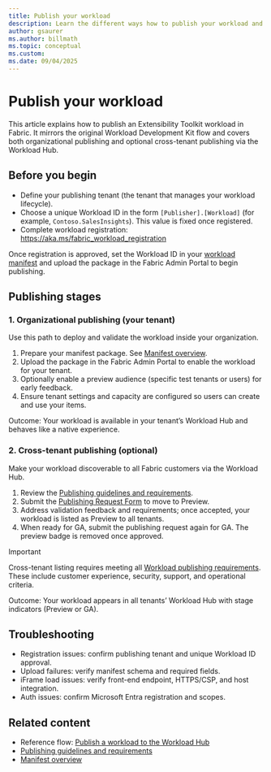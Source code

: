 ```yaml
---
title: Publish your workload
description: Learn the different ways how to publish your workload and make it available in Fabric
author: gsaurer
ms.author: billmath
ms.topic: conceptual
ms.custom:
ms.date: 09/04/2025
---
```


# Publish your workload

This article explains how to publish an Extensibility Toolkit workload in Fabric. It mirrors the original Workload Development Kit flow and covers both organizational publishing and optional cross-tenant publishing via the Workload Hub.

## Before you begin

- Define your publishing tenant (the tenant that manages your workload lifecycle).
- Choose a unique Workload ID in the form `[Publisher].[Workload]` (for example, `Contoso.SalesInsights`). This value is fixed once registered.
- Complete workload registration: https://aka.ms/fabric_workload_registration

Once registration is approved, set the Workload ID in your [workload manifest](manifest-workload.md) and upload the package in the Fabric Admin Portal to begin publishing.

## Publishing stages

### 1. Organizational publishing (your tenant)

Use this path to deploy and validate the workload inside your organization.

1. Prepare your manifest package. See [Manifest overview](manifest-overview.md).
2. Upload the package in the Fabric Admin Portal to enable the workload for your tenant.
3. Optionally enable a preview audience (specific test tenants or users) for early feedback.
4. Ensure tenant settings and capacity are configured so users can create and use your items.

Outcome: Your workload is available in your tenant’s Workload Hub and behaves like a native experience.

### 2. Cross-tenant publishing (optional)

Make your workload discoverable to all Fabric customers via the Workload Hub.

1. Review the [Publishing guidelines and requirements](../workload-development-kit/publish-workload-requirements.md).
2. Submit the [Publishing Request Form](https://aka.ms/fabric_workload_publishing) to move to Preview.
3. Address validation feedback and requirements; once accepted, your workload is listed as Preview to all tenants.
4. When ready for GA, submit the publishing request again for GA. The preview badge is removed once approved.

> [!IMPORTANT]
> Cross-tenant listing requires meeting all [Workload publishing requirements](../workload-development-kit/publish-workload-requirements.md). These include customer experience, security, support, and operational criteria.

Outcome: Your workload appears in all tenants’ Workload Hub with stage indicators (Preview or GA).

## Troubleshooting

- Registration issues: confirm publishing tenant and unique Workload ID approval.
- Upload failures: verify manifest schema and required fields.
- iFrame load issues: verify front-end endpoint, HTTPS/CSP, and host integration.
- Auth issues: confirm Microsoft Entra registration and scopes.

## Related content

- Reference flow: [Publish a workload to the Workload Hub](../workload-development-kit/publish-workload-flow.md)
- [Publishing guidelines and requirements](../workload-development-kit/publish-workload-requirements.md)
- [Manifest overview](manifest-overview.md)
